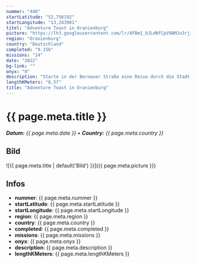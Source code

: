 ```yaml
---
nummer: "440"
startLatitude: "52,756192"
startLongitude: "13,243981"
titel: "Adventure Toast in Oranienburg"
picture: "https://lh3.googleusercontent.com/lr/AFBm1_bJLdNfCpV9AMJo3rjiBiMzpMeVC81_6F2oWzPPoSdNJs3qVOi8ietNVIC2JUsehqrZIA-R50SvxjYH1iFzz8nPkKGjoeY2KsKqsxmS-Bu1LIdK1YnC3J6YQyubcnFuQbGSpFH4bUxMauQ8F3dep61XDO25hUB30e-FqJ8OIA0se03CvyqHjwH8P-iOvbqs4lTc1syL4DN9kTpj_xRpgYmprRk4jmz8cosJp7t9jjp4YVTmHLzagXjkV__Fa2-4fobEZ_IR8eOIO4CQfH_LPKKkeQ-rz4WYIe7IOdJJN2sE_pNgBra2zEbwbrO-OY0ZnowiSxp5rIWVfpVHAL1VM24XnqOQnvvu7r3CsSoqmryOOmWlXtskMfD7dNlCSM-9pk6MK286dDLuQ7wFGhUTwK-b1yt_CpgK1gdn5qkuHsQ9iDreVKjvLrwkTuosSUVIJUHz56WHzii6iCCrWBqHY64scs10xQuRCjr4rqMAlcDKLFqKURzyxa04XQVa_DmmfWK03cjLXcQS70p58W7ZsIsixiSEydRXhKAM3ymArklCWh0AwfGJazOASGMb59b2xYHgxxc0L8gTJufSLviqDODuAypKBdK6caD_b6C5QALps0t7KzEruL_GAMBkcc3SexKq0AEnaCqbw-6IPk1el8snYjPOq8FEg01SjajTKYIiGqbYs_qsxI7wpUOcoSl22bLs_i5eRWpk4zANtlHOaLpPWCdkhAfRi2BQ3SekXAXcYHpq3yjNHKOYyhp6pf5wxwxDiq4QK7iPyZJpGpKj5UTHk7D0gPYskDqxOlK2Nmb6VF_3KVfrwIDwMnxTsxZN5YR_hH8sX0GGn8dJmqC5dE_o5uEwj1UKNtSlFrGts6cC0uYV-SY58ipU_PDOn9fIyt5NTEic"
region: "Oranienburg"
country: "Deutschland"
completed: "9.156"
missions: "24"
date: "2022"
bg-link: ""
onyx: "0"
description: "Starte in der Bernauer Straße eine Reise durch die Stadt Oranienburg und hole Adventure Toasts ins Profil"
lengthKMeters: "8,57"
title: "Adventure Toast in Oranienburg"
---
```


# {{ page.meta.title }}
_**Datum:** {{ page.meta.date }} • **Country:** {{ page.meta.country }}_

## Bild
![{{ page.meta.title | default('Bild') }}]({{ page.meta.picture }})

## Infos
- **nummer**: {{ page.meta.nummer }}
- **startLatitude**: {{ page.meta.startLatitude }}
- **startLongitude**: {{ page.meta.startLongitude }}
- **region**: {{ page.meta.region }}
- **country**: {{ page.meta.country }}
- **completed**: {{ page.meta.completed }}
- **missions**: {{ page.meta.missions }}
- **onyx**: {{ page.meta.onyx }}
- **description**: {{ page.meta.description }}
- **lengthKMeters**: {{ page.meta.lengthKMeters }}

